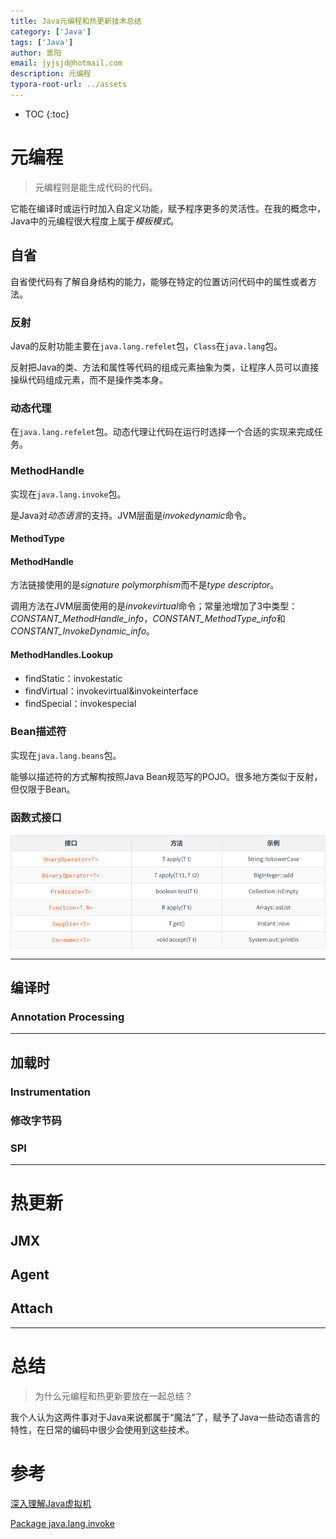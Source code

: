 ```yaml
---
title: Java元编程和热更新技术总结
category: ['Java']
tags: ['Java']
author: 景阳
email: jyjsjd@hotmail.com
description: 元编程
typora-root-url: ../assets
---
```


* TOC
{:toc}

# 元编程

> 元编程则是能生成代码的代码。

它能在编译时或运行时加入自定义功能，赋予程序更多的灵活性。在我的概念中，Java中的元编程很大程度上属于*模板模式*。

## 自省

自省使代码有了解自身结构的能力，能够在特定的位置访问代码中的属性或者方法。

### 反射

Java的反射功能主要在`java.lang.refelet`包，`Class`在`java.lang`包。

反射把Java的类、方法和属性等代码的组成元素抽象为类，让程序人员可以直接操纵代码组成元素，而不是操作类本身。

### 动态代理

在`java.lang.refelet`包。动态代理让代码在运行时选择一个合适的实现来完成任务。

### MethodHandle

实现在`java.lang.invoke`包。

是Java对*动态语言*的支持。JVM层面是*invokedynamic*命令。

#### MethodType

#### MethodHandle

方法链接使用的是*signature polymorphism*而不是*type descriptor*。

调用方法在JVM层面使用的是*invokevirtual*命令；常量池增加了3中类型：*CONSTANT_MethodHandle_info*，*CONSTANT_MethodType_info*和*CONSTANT_InvokeDynamic_info*。

#### MethodHandles.Lookup

- findStatic：invokestatic
- findVirtual：invokevirtual&invokeinterface
- findSpecial：invokespecial

### Bean描述符

实现在`java.lang.beans`包。

能够以描述符的方式解构按照Java Bean规范写的POJO。很多地方类似于反射，但仅限于Bean。

### 函数式接口

![function_interface](/assets/img/function_interface.png)



---

## 编译时

### Annotation Processing

---

## 加载时

### Instrumentation

### 修改字节码

### SPI

---

# 热更新

## JMX

## Agent

## Attach

---

# 总结

> 为什么元编程和热更新要放在一起总结？

我个人认为这两件事对于Java来说都属于“魔法”了，赋予了Java一些动态语言的特性，在日常的编码中很少会使用到这些技术。

# 参考

[深入理解Java虚拟机]()

[Package java.lang.invoke](https://docs.oracle.com/javase/7/docs/api/java/lang/invoke/package-summary.html)
